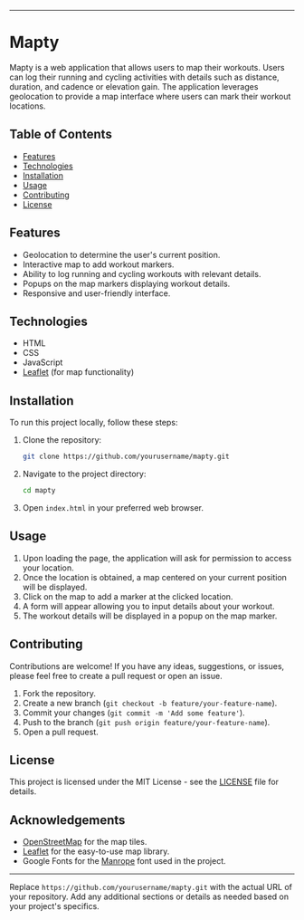 
---

# Mapty

Mapty is a web application that allows users to map their workouts. Users can log their running and cycling activities with details such as distance, duration, and cadence or elevation gain. The application leverages geolocation to provide a map interface where users can mark their workout locations.

## Table of Contents
- [Features](#features)
- [Technologies](#technologies)
- [Installation](#installation)
- [Usage](#usage)
- [Contributing](#contributing)
- [License](#license)

## Features
- Geolocation to determine the user's current position.
- Interactive map to add workout markers.
- Ability to log running and cycling workouts with relevant details.
- Popups on the map markers displaying workout details.
- Responsive and user-friendly interface.

## Technologies
- HTML
- CSS
- JavaScript
- [Leaflet](https://leafletjs.com/) (for map functionality)

## Installation
To run this project locally, follow these steps:

1. Clone the repository:
   ```bash
   git clone https://github.com/yourusername/mapty.git
   ```

2. Navigate to the project directory:
   ```bash
   cd mapty
   ```

3. Open `index.html` in your preferred web browser.

## Usage
1. Upon loading the page, the application will ask for permission to access your location.
2. Once the location is obtained, a map centered on your current position will be displayed.
3. Click on the map to add a marker at the clicked location.
4. A form will appear allowing you to input details about your workout.
5. The workout details will be displayed in a popup on the map marker.

## Contributing
Contributions are welcome! If you have any ideas, suggestions, or issues, please feel free to create a pull request or open an issue.

1. Fork the repository.
2. Create a new branch (`git checkout -b feature/your-feature-name`).
3. Commit your changes (`git commit -m 'Add some feature'`).
4. Push to the branch (`git push origin feature/your-feature-name`).
5. Open a pull request.

## License
This project is licensed under the MIT License - see the [LICENSE](LICENSE) file for details.

## Acknowledgements
- [OpenStreetMap](https://www.openstreetmap.org/) for the map tiles.
- [Leaflet](https://leafletjs.com/) for the easy-to-use map library.
- Google Fonts for the [Manrope](https://fonts.google.com/specimen/Manrope) font used in the project.

---

Replace `https://github.com/yourusername/mapty.git` with the actual URL of your repository. Add any additional sections or details as needed based on your project's specifics.
